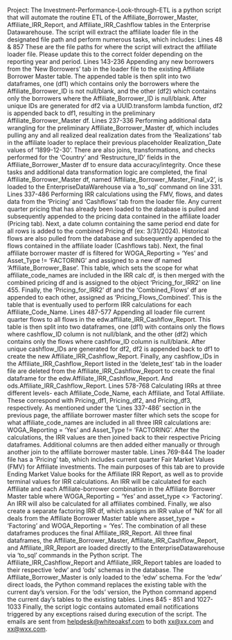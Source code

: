 Project: 
The Investment-Performance-Look-through-ETL is a python script that will automate the routine ETL of the Affiliate_Borrower_Master, Affiliate_IRR_Report, and Affiliate_IRR_Cashflow tables in the Enterprise Datawarehouse. The script will extract the affiliate loader file in the designated file path and perform numerous tasks, which includes: 
Lines 48 & 857
These are the file paths for where the script will extract the affiliate loader file. Please update this to the correct folder depending on the reporting year and period.
Lines 143-236
Appending any new borrowers from the ‘New Borrowers’ tab in the loader file to the existing Affiliate Borrower Master table. The appended table is then split into two dataframes, one (df1) which contains only the borrowers where the Affiliate_Borrower_ID is not null/blank, and the other (df2) which contains only the borrowers where the Affiliate_Borrower_ID is null/blank. After unique IDs are generated for df2 via a UUID.transform lambda function, df2 is appended back to df1, resulting in the preliminary Affiliate_Borrower_Master df.
Lines 237-336
Performing additional data wrangling for the preliminary Affiliate_Borrower_Master df, which includes pulling any and all realized deal realization dates from the ‘Realizations’ tab in the affiliate loader to replace their previous placeholder Realization_Date values of ‘1899-12-30’. There are also joins, transformations, and checks performed for the ‘Country’ and ‘Restructure_ID’ fields in the Affiliate_Borrower_Master df to ensure data accuracy/integrity. Once these tasks and additional data transformation logic are completed, the final Affiliate_Borrower_Master df, named ‘Affiliate_Borrower_Master_Final_v2’, is loaded to the EnterpriseDataWarehouse via a ‘to_sql’ command on line 331.
Lines 337-486
Performing IRR calculations using the FMV, flows, and dates data from the ‘Pricing’ and ‘Cashflows’ tab from the loader file. Any current quarter pricing that has already been loaded to the database is pulled and subsequently appended to the pricing data contained in the affiliate loader (Pricing tab). Next, a date column containing the same period end date for all rows is added to the combined Pricing df (ex: 3/31/2024). Historical flows are also pulled from the database and subsequently appended to the flows contained in the affiliate loader (Cashflows tab). Next, the final affiliate borrower master df is filtered for WOGA_Reporting = ‘Yes’ and Asset_Type != ‘FACTORING’ and assigned to a new df named ‘Affiliate_Borrower_Base’. This table, which sets the scope for what affiliate_code_names are included in the IRR calc df, is then merged with the combined pricing df and is assigned to the object ‘Pricing_for_IRR2’ on line 455. Finally, the ‘Pricing_for_IRR2’ df and the ‘Combined_Flows’ df are appended to each other, assigned as ‘Pricing_Flows_Combined’. This is the table that is eventually used to perform IRR calculations for each Affiliate_Code_Name.
Lines 487-577
Appending all loader file current quarter flows to all flows in the edw.affiliate_IRR_Cashflow_Report. This table is then split into two dataframes, one (df1) with contains only the flows where cashflow_ID column is not null/blank, and the other (df2) which contains only the flows where cashflow_ID column is null/blank. After unique cashflow_IDs are generated for df2, df2 is appended back to df1 to create the new Affiliate_IRR_Cashflow_Report. Finally, any cashflow_IDs in the Affiliate_IRR_Cashflow_Report listed in the ‘delete_test’ tab in the loader file are deleted from the Affiliate_IRR_Cashflow_Report to create the final dataframe for the edw.Affiliate_IRR_Cashflow_Report. And ods.Affiliate_IRR_Cashflow_Report.
Lines 578-768
Calculating IRRs at three different levels- each Affiliate_Code_Name, each Affiliate, and Total Affiliate. These correspond with Pricing_df1, Pricing_df2, and Pricing_df3, respectively. As mentioned under the ‘Lines 337-486’ section in the previous page, the affiliate borrower master filter which sets the scope for what affiliate_code_names are included in all three IRR calculations are: WOGA_Reporting = ‘Yes’ and Asset_Type != ‘FACTORING’. After the calculations, the IRR values are then joined back to their respective Pricing dataframes. Additional columns are then added either manually or through another join to the affiliate borrower master table. 
Lines 769-844
The loader file has a ‘Pricing’ tab, which includes current quarter Fair Market Values (FMV) for Affiliate investments. The main purposes of this tab are to provide Ending Market Value books for the Affiliate IRR Report, as well as to provide terminal values for IRR calculations. An IRR will be calculated for each Affiliate and each Affiliate-borrower combination in the Affiliate Borrower Master table where WOGA_Reporting = ‘Yes’ and asset_type <> ‘Factoring’. An IRR will also be calculated for all affiliates combined. Finally, we also create a separate factoring IRR df, which assigns an IRR value of ‘NA’ for all deals from the Affiliate Borrower Master table where asset_type = ‘Factoring’ and WOGA_Reporting = ‘Yes’. The combination of all these dataframes produces the final Affiliate_IRR_Report.
All three final dataframes, the Affiliate_Borrower_Master, Affiliate_IRR_Cashflow_Report, and Affiliate_IRR_Report are loaded directly to the EnterpriseDatawarehouse via ‘to_sql’ commands in the Python script. The Affiliate_IRR_Cashflow_Report and Affiliate_IRR_Report tables are loaded to their respective ‘edw’ and ‘ods’ schemas in the database. The Affiliate_Borrower_Master is only loaded to the ‘edw’ schema. For the ‘edw’ direct loads, the Python command replaces the existing table with the current day’s version. For the ‘ods’ version, the Python command append the current day’s tables to the existing tables.
Lines 845 - 851 and 1027-1033
Finally, the script logic contains automated email notifications triggered by any exceptions raised during execution of the script. The emails are sent from helpdesk@whiteoaksf.com to both xx@xx.com and xx@wxx.com.
